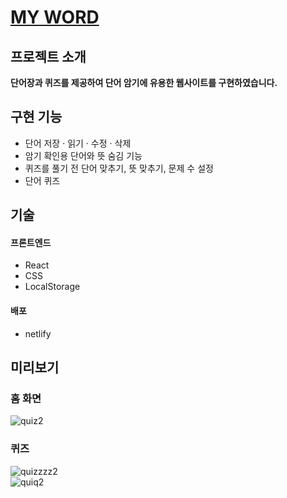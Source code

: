 # [MY WORD](배포링크)

## 프로젝트 소개
**단어장과 퀴즈를 제공하여 단어 암기에 유용한 웹사이트를 구현하였습니다.**

## 구현 기능
- 단어 저장 · 읽기 · 수정 · 삭제
- 암기 확인용 단어와 뜻 숨김 기능
- 퀴즈를 풀기 전 단어 맞추기, 뜻 맞추기, 문제 수 설정
- 단어 퀴즈


## 기술
#### 프론트엔드
- React  
- CSS  
- LocalStorage  

#### 배포
- netlify  

## 미리보기
### 홈 화면  
![quiz2](https://user-images.githubusercontent.com/96046698/204846354-24100897-6c40-4b08-b4ea-a3f3cb8c8247.png)  


### 퀴즈  
![quizzzz2](https://user-images.githubusercontent.com/96046698/204847050-6ba3a9aa-3ff9-4d12-922b-5c66b6a0db5c.png)  
![quiq2](https://user-images.githubusercontent.com/96046698/204847687-e99d8594-9310-4d4d-a30d-0a0985af89f8.png)  
 



